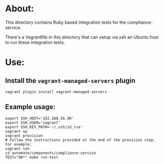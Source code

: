 # About:

This directory contains Ruby based integration tests for the compliance-service.

There's a Vagrantfile in this directory that can setup via ssh an Ubuntu host to run these integration tests.

# Use:

## Install the `vagrant-managed-servers` plugin

```
vagrant plugin install vagrant-managed-servers
```

## Example usage:

```
export SSH_HOST='192.168.56.90'
export SSH_USER='vagrant'
export SSH_KEY_PATH='~/.ssh/id_rsa'
vagrant up
vagrant provision
# Follow the instructions provided at the end of the provision step. For example:
vagrant ssh
cd automate/components/compliance-service
TEST="00*" make run-test
```
